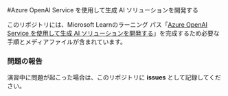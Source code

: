 #Azure OpenAI Service を使用して生成 AI ソリューションを開発する

このリポジトリには、Microsoft Learnのラーニング パス「[Azure OpenAI Service を使用して生成 AI ソリューションを開発する](https://learn.microsoft.com/ja-jp/training/paths/develop-ai-solutions-azure-openai/)」を完成するため必要な手順とメディアファイルが含まれています。

### 問題の報告

演習中に問題が起こった場合は、このリポジトリに **issues** として記録してください。

